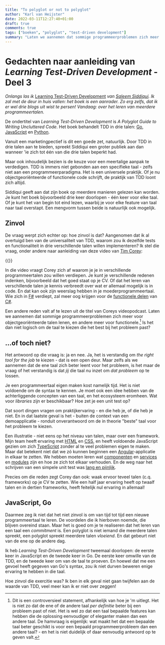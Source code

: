```yaml
---
title: "To polyglot or not to polyglot"
author: "Karl van Heijster"
date: 2022-03-11T12:27:40+01:00
draft: true
comments: true
tags: ["boeken", "polyglot", "test-driven development"]
summary: "Laten we aannemen dat sommige programmeerproblemen zich meer voor objectgeoriënteerde talen lenen, en andere meer voor functionele.[^1] Is het dan niet logisch om de taal te kiezen die het best bij het probleem past? Het antwoord op die vraag is: ja en nee. Ja, het is verstandig om *the right tool for the job* te kiezen - dat is een open deur. Maar zelfs als we aannemen dat de ene taal zich beter leent voor het probleem, is het maar de vraag of het verstandig is dat *jij* die taal *nu* inzet om *dat probleem* op te lossen. "
---
```


# Gedachten naar aanleiding van *Learning Test-Driven Development* - Deel 3


*Onlangs las ik* [Learning Test-Driven Development](https://www.oreilly.com/library/view/learning-test-driven-development/9781098106461/) *van [Saleem Siddiqui](https://www.linkedin.com/in/ssiddiqui/). Ik zal met de deur in huis vallen: het boek is een aanrader. Zo erg zelfs, dat ik er wel drie blogs uit wist te persen! Vandaag: over het leren van meerdere programmeertalen.*


De ondertitel van *Learning Test-Driven Development* is *A Polyglot Guide to Writing Uncluttered Code*. Het boek behandelt TDD in drie talen: [Go](https://go.dev/), [JavaScript](https://nl.wikipedia.org/wiki/JavaScript) en [Python](https://www.python.org/).


Vanuit een marketingpectief is dit een goede zet, natuurlijk. Door TDD in drie talen aan te bieden, spreekt Siddiqui een groter publiek aan dan wanneer 'ie zich tot één van die drie talen beperkt had.


Maar ook inhoudelijk bezien is de keuze voor een meertalige aanpak te verdedigen. TDD is immers niet gebonden aan een specifieke taal - zelfs niet aan een programmeerparadigma. Het is een universele praktijk. Of je nu objectgeoriënteerde of functionele code schrijft, de praktijk van TDD loont zich altijd. 


Siddiqui geeft aan dat zijn boek op meerdere manieren gelezen kan worden. Je kunt het boek bijvoorbeeld drie keer doorlopen - één keer voor elke taal. Of je kunt het van begin tot eind lezen, waarbij je voor elke feature van taal naar taal overstapt. Een mengvorm tussen beide is natuurlijk ook mogelijk.


## Zinvol


De vraag werpt zich echter op: hoe zinvol is dat? Aangenomen dat ik al overtuigd ben van de universaliteit van TDD, waarom zou ik dezelfde tests en functionaliteit in drie verschillende talen willen implementeren? Ik stel die vraag, onder andere naar aanleiding van deze video van [Tim Corey](https://www.iamtimcorey.com/):


{{<youtube id="IeN4mrGBNQU" title="Why Shouldn't I Choose the Best Language for the Job?" >}}
<br>


In die video vraagt Corey zich af waarom je je in verschillende programmeertalen zou willen verdiepen. Je kunt je verschillende redenen indenken, bijvoorbeeld dat het goed staat op je CV. Of dat het leren van verschillende talen je kennis verbreedt over wat er allemaal mogelijk is in code. En dat kan ook zijn weerslag hebben in je moederprogrammeertaal. Wie zich in [F#](https://fsharp.org/) verdiept, zal meer oog krijgen voor de [functionele delen](https://hamidmosalla.com/2019/04/25/functional-programming-in-c-sharp-a-brief-guide/) van [C#](https://docs.microsoft.com/en-us/dotnet/csharp/tour-of-csharp/).


Een andere reden valt af te lezen uit de titel van Coreys videopodcast. Laten we aannemen dat sommige programmeerproblemen zich meer voor objectgeoriënteerde talen lenen, en andere meer voor functionele.[^1] Is het dan niet logisch om de taal te kiezen die het best bij het probleem past?


## ...of toch niet?


Het antwoord op die vraag is: ja en nee. Ja, het is verstandig om *the right tool for the job* te kiezen - dat is een open deur. Maar zelfs als we aannemen dat de ene taal zich beter leent voor het probleem, is het maar de vraag of het verstandig is dat *jij* die taal *nu* inzet om *dat probleem* op te lossen. 


Je een programmeertaal eigen maken kost namelijk tijd. Het is niet voldoende om de syntax te kennen. Je moet ook een idee hebben van de achterliggende concepten van een taal, en het ecosysteem eromheen. Wat voor *libraries* zijn er beschikbaar? Hoe zet je een unit test op? 


Dat soort dingen vragen om praktijkervaring - en die heb je, of die heb je niet. En in dat laatste geval is het - buiten de context van een demoapplicatie - ronduit onverantwoord om de in theorie "beste" taal voor het probleem te kiezen.


Een illustratie - niet eens op het niveau van talen, maar over een framework. Mijn team heeft ervaring met [HTML](https://nl.wikipedia.org/wiki/HyperText_Markup_Language) en [CSS](https://nl.wikipedia.org/wiki/Cascading_Style_Sheets), en heeft voldoende JavaScript gezien om zich [TypeScript](https://www.typescriptlang.org/) zonder al te veel problemen eigen te maken. Maar dat betekent niet dat we zó kunnen beginnen een [Angular](https://angular.io/)-applicatie in elkaar te zetten. We hebben moeten leren wat [componenten](https://angular.io/api/core/Component) en [services](https://angular.io/guide/architecture-services) en [modules](https://angular.io/guide/architecture-modules) zijn en hoe ze zich tot elkaar verhouden. En de weg naar het schrijven van een simpele unit test was [lang en pijnlijk](/blog/22/01/de-leercurve-van-angulartests-beklimmen-deel-1/).


Precies om die reden zegt Corey dan ook: waak ervoor teveel talen (c.q. frameworks) op je CV te zetten. Wie een half jaar ervaring heeft op twaalf talen en in dertien frameworks, heeft feitelijk nul ervaring in allemaal!


## JavaScript, Go


Daarmee zeg ik niet dat het niet zinvol is om van tijd tot tijd een nieuwe programmeertaal te leren. De voordelen die ik hierboven noemde, die blijven overeind staan. Maar het is goed om je te realiseren dat het leren van een taal een *commitment* is. Een polyglot is niet iemand die meerdere talen spreekt, een polyglot spreekt meerdere talen *vloeiend*. En dat gebeurt niet van de ene op de andere dag.


Ik heb *Learning Test-Driven Development* tweemaal doorlopen: de eerste keer in JavaScript en de tweede keer in Go. De eerste keer omwille van de TDD, en de tweede keer om van de taal te proeven. En hoewel dat me een gevoel heeft gegeven van Go's syntax, zou ik niet durven beweren enige ervaring te hebben in die taal. 


Hoe zinvol die exercitie was? Ik ben in elk geval niet gaan twijfelen aan de waarde van TDD, veel meer kan ik er niet over zeggen!


[^1]: Dit is een controversieel statement, afhankelijk van hoe je 'm uitlegt. Het is niet zo dat de ene of de andere taal *per definitie* beter bij een probleem past of niet. Het is wel zo dat een taal bepaalde features kan hebben die de oplossing eenvoudiger of eleganter maken dan een andere taal. De hamvraag is eigenlijk: wat maakt het dat een bepaalde taal beter geschikt is voor een bepaald programmeerprobleem dan een andere taal? - en het is niet duidelijk of daar eenvoudig antwoord op te geven valt.
